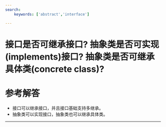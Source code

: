 ```yaml
---
search:
    keywords: ['abstract','interface']

---
```





# 接口是否可继承接口? 抽象类是否可实现(implements)接口? 抽象类是否可继承具体类(concrete class)?

# 参考解答

* 接口可以继承接口，并且接口基础支持多继承。
* 抽象类可以实现接口，抽象类也可以继承具体类。

---

